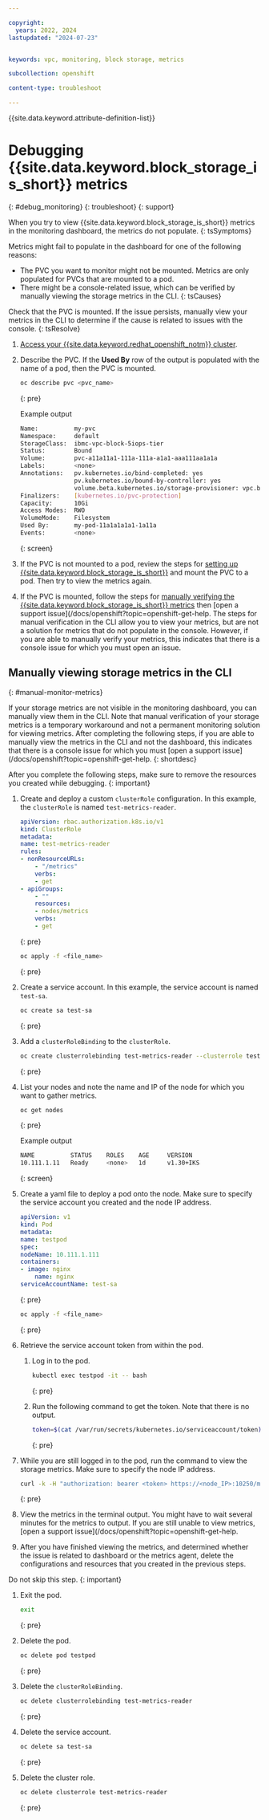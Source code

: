 ```yaml
---

copyright: 
  years: 2022, 2024
lastupdated: "2024-07-23"


keywords: vpc, monitoring, block storage, metrics

subcollection: openshift

content-type: troubleshoot

---
```


{{site.data.keyword.attribute-definition-list}}




# Debugging {{site.data.keyword.block_storage_is_short}} metrics 
{: #debug_monitoring}
{: troubleshoot}
{: support}

When you try to view {{site.data.keyword.block_storage_is_short}} metrics in the monitoring dashboard, the metrics do not populate. 
{: tsSymptoms}

Metrics might fail to populate in the dashboard for one of the following reasons: 
* The PVC you want to monitor might not be mounted. Metrics are only populated for PVCs that are mounted to a pod.
* There might be a console-related issue, which can be verified by manually viewing the storage metrics in the CLI. 
{: tsCauses}

Check that the PVC is mounted. If the issue persists, manually view your metrics in the CLI to determine if the cause is related to issues with the console. 
{: tsResolve}

1. [Access your {{site.data.keyword.redhat_openshift_notm}} cluster](/docs/openshift?topic=openshift-access_cluster).

2. Describe the PVC. If the **Used By** row of the output is populated with the name of a pod, then the PVC is mounted. 

    ```sh
    oc describe pvc <pvc_name>
    ```
    {: pre}

    Example output 

    ```sh
    Name:          my-pvc
    Namespace:     default
    StorageClass:  ibmc-vpc-block-5iops-tier
    Status:        Bound
    Volume:        pvc-a11a11a1-111a-111a-a1a1-aaa111aa1a1a 
    Labels:        <none>
    Annotations:   pv.kubernetes.io/bind-completed: yes
                   pv.kubernetes.io/bound-by-controller: yes
                   volume.beta.kubernetes.io/storage-provisioner: vpc.block.csi.ibm.io
    Finalizers:    [kubernetes.io/pvc-protection]
    Capacity:      10Gi
    Access Modes:  RWO
    VolumeMode:    Filesystem
    Used By:       my-pod-11a1a1a1a1-1a11a 
    Events:        <none>
    ```
    {: screen}

3. If the PVC is not mounted to a pod, review the steps for [setting up {{site.data.keyword.block_storage_is_short}}](/docs/openshift?topic=openshift-vpc-block#vpc-block-add) and mount the PVC to a pod. Then try to view the metrics again. 
4. If the PVC is mounted, follow the steps for [manually verifying the {{site.data.keyword.block_storage_is_short}} metrics](#manual-monitor-metrics) then [open a support issue](/docs/openshift?topic=openshift-get-help. The steps for manual verification in the CLI allow you to view your metrics, but are not a solution for metrics that do not populate in the console. However, if you are able to manually verify your metrics, this indicates that there is a console issue for which you must open an issue.

## Manually viewing storage metrics in the CLI
{: #manual-monitor-metrics}

If your storage metrics are not visible in the monitoring dashboard, you can manually view them in the CLI. Note that manual verification of your storage metrics is a temporary workaround and not a permanent monitoring solution for viewing metrics. After completing the following steps, if you are able to manually view the metrics in the CLI and not the dashboard, this indicates that there is a console issue for which you must [open a support issue](/docs/openshift?topic=openshift-get-help.
{: shortdesc}

After you complete the following steps, make sure to remove the resources you created while debugging. 
{: important}


1. Create and deploy a custom `clusterRole` configuration. In this example, the `clusterRole` is named `test-metrics-reader`.

    ```yaml
    apiVersion: rbac.authorization.k8s.io/v1
    kind: ClusterRole
    metadata:
    name: test-metrics-reader
    rules:
    - nonResourceURLs:
        - "/metrics"
        verbs:
        - get
    - apiGroups:
        - ""
        resources:
        - nodes/metrics
        verbs:
        - get
    ```
    {: pre}

    ```sh
    oc apply -f <file_name>
    ```
    {: pre}

1. Create a service account. In this example, the service account is named `test-sa`.

    ```sh
    oc create sa test-sa
    ```
    {: pre}

1. Add a `clusterRoleBinding` to the `clusterRole`.

    ```sh
    oc create clusterrolebinding test-metrics-reader --clusterrole test-metrics-reader --serviceaccount=default:test-sa
    ```
    {: pre}

1. List your nodes and note the name and IP of the node for which you want to gather metrics. 

    ```sh
    oc get nodes
    ```
    {: pre}

    Example output

    ```sh
    NAME          STATUS    ROLES    AGE     VERSION              
    10.111.1.11   Ready     <none>   1d      v1.30+IKS            
    ```
    {: screen}

1. Create a yaml file to deploy a pod onto the node. Make sure to specify the service account you created and the node IP address.

    ```yaml
    apiVersion: v1
    kind: Pod
    metadata:
    name: testpod
    spec:
    nodeName: 10.111.1.111
    containers:
    - image: nginx
        name: nginx
    serviceAccountName: test-sa
    ```
    {: pre}

    ```sh
    oc apply -f <file_name>
    ```
    {: pre}

1. Retrieve the service account token from within the pod. 

    1. Log in to the pod.

        ```sh
        kubectl exec testpod -it -- bash
        ```
        {: pre}

    1. Run the following command to get the token. Note that there is no output. 

        ```sh
        token=$(cat /var/run/secrets/kubernetes.io/serviceaccount/token)
        ```
        {: pre}

1. While you are still logged in to the pod, run the command to view the storage metrics. Make sure to specify the node IP address. 

    ```sh
    curl -k -H "authorization: bearer <token> https://<node_IP>:10250/metrics | grep kubelet_volume_stats
    ```
    {: pre}

1. View the metrics in the terminal output. You might have to wait several minutes for the metrics to output. If you are still unable to view metrics, [open a support issue](/docs/openshift?topic=openshift-get-help.

1. After you have finished viewing the metrics, and determined whether the issue is related to dashboard or the metrics agent, delete the configurations and resources that you created in the previous steps.

Do not skip this step. 
{: important}

1. Exit the pod.
    ```sh
    exit
    ```
    {: pre}

1. Delete the pod.
    ```sh 
    oc delete pod testpod
    ```
    {: pre}

1. Delete the `clusterRoleBinding`.
    ```sh
    oc delete clusterrolebinding test-metrics-reader
    ```
    {: pre}

1. Delete the service account. 
    ```sh
    oc delete sa test-sa
    ```
    {: pre}

1. Delete the cluster role.
    ```sh
    oc delete clusterrole test-metrics-reader
    ```
    {: pre}
    
    
    
